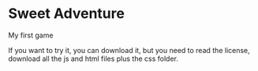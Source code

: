 # Sweet Adventure
 My first game

If you want to try it, you can download it, but you need to read the license, download all the js and html files plus the css folder.
